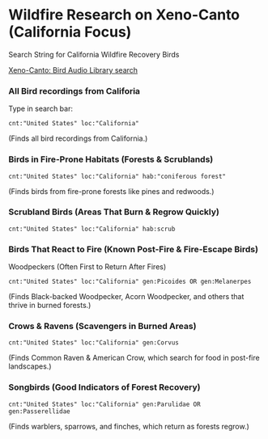 # Wildfire Research on Xeno-Canto (California Focus)

Search String for California Wildfire Recovery Birds

[Xeno-Canto: Bird Audio Library search](https://xeno-canto.org/)

### All Bird recordings from Califoria

Type in search bar:
```
cnt:"United States" loc:"California"
```
(Finds all bird recordings from California.)

### Birds in Fire-Prone Habitats (Forests & Scrublands)
```
cnt:"United States" loc:"California" hab:"coniferous forest"
```
(Finds birds from fire-prone forests like pines and redwoods.)

### Scrubland Birds (Areas That Burn & Regrow Quickly)
```
cnt:"United States" loc:"California" hab:scrub
```
### Birds That React to Fire (Known Post-Fire & Fire-Escape Birds)
Woodpeckers (Often First to Return After Fires)
```
cnt:"United States" loc:"California" gen:Picoides OR gen:Melanerpes
```
(Finds Black-backed Woodpecker, Acorn Woodpecker, and others that thrive in burned forests.)

### Crows & Ravens (Scavengers in Burned Areas)
```
cnt:"United States" loc:"California" gen:Corvus
```
(Finds Common Raven & American Crow, which search for food in post-fire landscapes.)

### Songbirds (Good Indicators of Forest Recovery)
```
cnt:"United States" loc:"California" gen:Parulidae OR gen:Passerellidae
```
(Finds warblers, sparrows, and finches, which return as forests regrow.)

